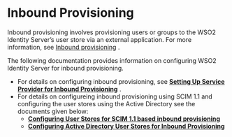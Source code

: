 # Inbound Provisioning

Inbound provisioning involves provisioning users or groups to the WSO2
Identity Server’s user store via an external application. For more
information, see [Inbound
provisioning](../../learn/identity-provisioning#inbound-provisioning)
.

The following documentation provides information on configuring WSO2
Identity Server for inbound provisioning.

-   For details on configuring inbound provisioning, see **[Setting Up
    Service Provider for Inbound
    Provisioning](../../learn/setting-up-service-provider-for-inbound-provisioning)**
    .
-   For details on configureing inbound provisioning using SCIM 1.1 and
    configuring the user stores using the Active Directory see the
    documents given below:
    -   **[Configuring User Stores for SCIM 1.1 based inbound
        provisioning](../../learn/configuring-user-stores-for-scim-1.1-based-inbound-provisioning)**
    -   **[Configuring Active Directory User Stores for Inbound
        Provisioning](../../learn/configuring-active-directory-user-stores-for-inbound-provisioning)**
